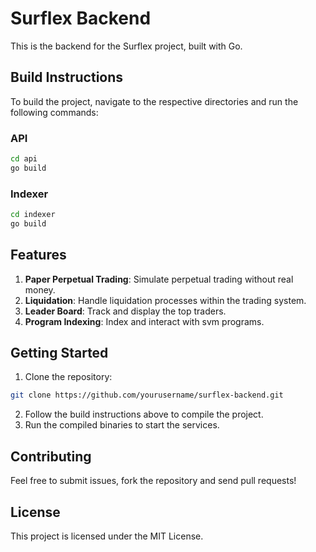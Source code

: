 # Surflex Backend

This is the backend for the Surflex project, built with Go.

## Build Instructions

To build the project, navigate to the respective directories and run the following commands:

### API
```sh
cd api
go build
```

### Indexer
```sh
cd indexer
go build
```

## Features

1. **Paper Perpetual Trading**: Simulate perpetual trading without real money.
2. **Liquidation**: Handle liquidation processes within the trading system.
3. **Leader Board**: Track and display the top traders.
4. **Program Indexing**: Index and interact with svm programs.

## Getting Started

1. Clone the repository:
  ```sh
  git clone https://github.com/yourusername/surflex-backend.git
  ```
2. Follow the build instructions above to compile the project.
3. Run the compiled binaries to start the services.

## Contributing

Feel free to submit issues, fork the repository and send pull requests!

## License

This project is licensed under the MIT License.